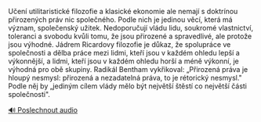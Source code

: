 
Učení utilitaristické filozofie a klasické ekonomie ale nemají s doktrínou přirozených práv nic společného. Podle nich je jedinou věcí, která má význam, společenský užitek. Nedoporučují vládu lidu, soukromé vlastnictví, toleranci a svobodu kvůli tomu, že jsou přirozené a spravedlivé, ale protože jsou výhodné. Jádrem Ricardovy filozofie je důkaz, že spolupráce ve společnosti a dělba práce mezi lidmi, kteří jsou v každém ohledu lepší a výkonnější, a lidmi, kteří jsou v každém ohledu horší a méně výkonní, je výhodná pro obě skupiny. Radikál Bentham vykřikoval: „Přirozená práva je hloupý nesmysl: přirozená a nezadatelná práva, to je rétorický nesmysl." Podle něj by „jediným cílem vlády mělo být největší štěstí co největší části společnosti".

[🔊 Poslechnout audio](/data/7-paragraphs/audio/chapter_38/para_009-Uen-utilitaristick-filozofie-a-klasick-ekonomi.mp3)
